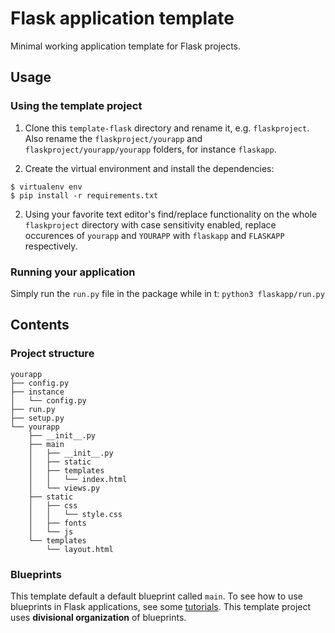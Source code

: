 # Flask application template

Minimal working application template for Flask projects.

## Usage

### Using the template project

1. Clone this `template-flask` directory and rename it, e.g. `flaskproject`. Also rename the `flaskproject/yourapp` and `flaskproject/yourapp/yourapp` folders, for instance `flaskapp`.

2. Create the virtual environment and install the dependencies:
```
$ virtualenv env
$ pip install -r requirements.txt
```

2. Using your favorite text editor's find/replace functionality on the whole `flaskproject` directory with case sensitivity enabled, replace occurences of `yourapp` and `YOURAPP` with `flaskapp` and `FLASKAPP` respectively.

### Running your application

Simply run the `run.py` file in the package while in t: `python3 flaskapp/run.py`

## Contents

### Project structure

```
yourapp
├── config.py
├── instance
│   └── config.py
├── run.py
├── setup.py
└── yourapp
    ├── __init__.py
    ├── main
    │   ├── __init__.py
    │   ├── static
    │   ├── templates
    │   │   └── index.html
    │   └── views.py
    ├── static
    │   ├── css
    │   │   └── style.css
    │   ├── fonts
    │   └── js
    └── templates
        └── layout.html
```

### Blueprints

This template default a default blueprint called `main`. To see how to use blueprints in Flask applications, see some [tutorials](https://exploreflask.com/en/latest/blueprints.html). This template project uses **divisional organization** of blueprints.
